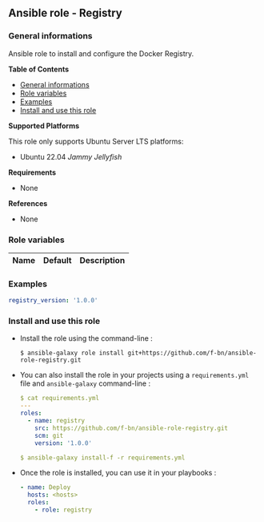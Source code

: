 ## Ansible role - Registry

### General informations

Ansible role to install and configure the Docker Registry.

**Table of Contents**

- [General informations](#general-informations)
- [Role variables](#role-variables)
- [Examples](#examples)
- [Install and use this role](#install-and-use-this-role)

**Supported Platforms**

This role only supports Ubuntu Server LTS platforms:

  - Ubuntu 22.04 *Jammy Jellyfish*

**Requirements**

  - None

**References**

  - None

### Role variables

| Name                              | Default                      | Description                                                      |
| :-------------------------------- | :--------------------------- | :--------------------------------------------------------------- |

### Examples

```yaml
registry_version: '1.0.0'
```

### Install and use this role

* Install the role using the command-line :

  ```shell
  $ ansible-galaxy role install git+https://github.com/f-bn/ansible-role-registry.git
  ```

* You can also install the role in your projects using a `requirements.yml` file and `ansible-galaxy` command-line :

  ```YAML
  $ cat requirements.yml
  ---
  roles:
    - name: registry
      src: https://github.com/f-bn/ansible-role-registry.git
      scm: git
      version: '1.0.0'

  $ ansible-galaxy install-f -r requirements.yml
  ```

* Once the role is installed, you can use it in your playbooks :

  ```yaml
  - name: Deploy
    hosts: <hosts>
    roles:
      - role: registry
  ```

